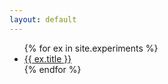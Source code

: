 ```yaml
---
layout: default
---
```


<ul>
{% for ex in site.experiments %}
<li>
    <a href="{{ site.baseurl }}{{ ex.url }}">{{ ex.title }}</a>
</li>
{% endfor %}
</ul>